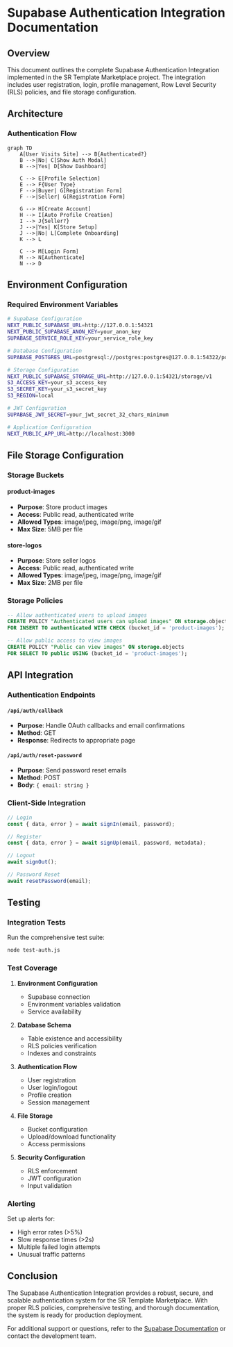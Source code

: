 # Supabase Authentication Integration Documentation

## Overview

This document outlines the complete Supabase Authentication Integration implemented in the SR Template Marketplace project. The integration includes user registration, login, profile management, Row Level Security (RLS) policies, and file storage configuration.

## Architecture

### Authentication Flow

```mermaid
graph TD
    A[User Visits Site] --> B{Authenticated?}
    B -->|No| C[Show Auth Modal]
    B -->|Yes| D[Show Dashboard]
    
    C --> E[Profile Selection]
    E --> F{User Type}
    F -->|Buyer| G[Registration Form]
    F -->|Seller| G[Registration Form]
    
    G --> H[Create Account]
    H --> I[Auto Profile Creation]
    I --> J{Seller?}
    J -->|Yes| K[Store Setup]
    J -->|No| L[Complete Onboarding]
    K --> L
    
    C --> M[Login Form]
    M --> N[Authenticate]
    N --> D
```

## Environment Configuration

### Required Environment Variables

```bash
# Supabase Configuration
NEXT_PUBLIC_SUPABASE_URL=http://127.0.0.1:54321
NEXT_PUBLIC_SUPABASE_ANON_KEY=your_anon_key
SUPABASE_SERVICE_ROLE_KEY=your_service_role_key

# Database Configuration
SUPABASE_POSTGRES_URL=postgresql://postgres:postgres@127.0.0.1:54322/postgres

# Storage Configuration
NEXT_PUBLIC_SUPABASE_STORAGE_URL=http://127.0.0.1:54321/storage/v1
S3_ACCESS_KEY=your_s3_access_key
S3_SECRET_KEY=your_s3_secret_key
S3_REGION=local

# JWT Configuration
SUPABASE_JWT_SECRET=your_jwt_secret_32_chars_minimum

# Application Configuration
NEXT_PUBLIC_APP_URL=http://localhost:3000
```

## File Storage Configuration

### Storage Buckets

#### product-images
- **Purpose**: Store product images
- **Access**: Public read, authenticated write
- **Allowed Types**: image/jpeg, image/png, image/gif
- **Max Size**: 5MB per file

#### store-logos
- **Purpose**: Store seller logos
- **Access**: Public read, authenticated write
- **Allowed Types**: image/jpeg, image/png, image/gif
- **Max Size**: 2MB per file

### Storage Policies

```sql
-- Allow authenticated users to upload images
CREATE POLICY "Authenticated users can upload images" ON storage.objects
FOR INSERT TO authenticated WITH CHECK (bucket_id = 'product-images');

-- Allow public access to view images
CREATE POLICY "Public can view images" ON storage.objects
FOR SELECT TO public USING (bucket_id = 'product-images');
```

## API Integration

### Authentication Endpoints

#### `/api/auth/callback`
- **Purpose**: Handle OAuth callbacks and email confirmations
- **Method**: GET
- **Response**: Redirects to appropriate page

#### `/api/auth/reset-password`
- **Purpose**: Send password reset emails
- **Method**: POST
- **Body**: `{ email: string }`

### Client-Side Integration

```typescript
// Login
const { data, error } = await signIn(email, password);

// Register
const { data, error } = await signUp(email, password, metadata);

// Logout
await signOut();

// Password Reset
await resetPassword(email);
```

## Testing

### Integration Tests

Run the comprehensive test suite:

```bash
node test-auth.js
```

### Test Coverage

1. **Environment Configuration**
   - Supabase connection
   - Environment variables validation
   - Service availability

2. **Database Schema**
   - Table existence and accessibility
   - RLS policies verification
   - Indexes and constraints

3. **Authentication Flow**
   - User registration
   - User login/logout
   - Profile creation
   - Session management

4. **File Storage**
   - Bucket configuration
   - Upload/download functionality
   - Access permissions

5. **Security Configuration**
   - RLS enforcement
   - JWT configuration
   - Input validation


### Alerting

Set up alerts for:
- High error rates (>5%)
- Slow response times (>2s)
- Multiple failed login attempts
- Unusual traffic patterns

## Conclusion

The Supabase Authentication Integration provides a robust, secure, and scalable authentication system for the SR Template Marketplace. With proper RLS policies, comprehensive testing, and thorough documentation, the system is ready for production deployment.

For additional support or questions, refer to the [Supabase Documentation](https://supabase.com/docs) or contact the development team.